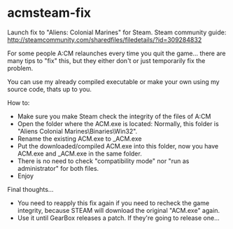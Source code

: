# acmsteam-fix
Launch fix to "Aliens: Colonial Marines" for Steam.
Steam community guide: http://steamcommunity.com/sharedfiles/filedetails/?id=309284832

For some people A:CM relaunches every time you quit the game... there are many tips to "fix" this, but they either don't or just temporarily fix the problem. 

You can use my already compiled executable or make your own using my source code, thats up to you.

How to:

* Make sure you make Steam check the integrity of the files of A:CM
* Open the folder where the ACM.exe is located: Normally, this folder is "Aliens Colonial Marines\Binaries\Win32".
* Rename the existing ACM.exe to _ACM.exe
* Put the downloaded/compiled ACM.exe into this folder, now you have ACM.exe and _ACM.exe in the same folder.
* There is no need to check "compatibility mode" nor "run as administrator" for both files.
* Enjoy


Final thoughts...

* You need to reapply this fix again if you need to recheck the game integrity, because STEAM will download the original "ACM.exe" again.
* Use it until GearBox releases a patch. If they're going to release one...
